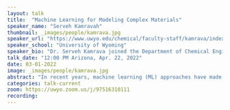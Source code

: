 ```yaml
---
layout: talk
title:  "Machine ​Learning for Modeling Complex Materials"
speaker_name: "Serveh Kamravah" 
thumbnail: _images/people/kamrava.jpg
speaker_url: "https://www.uwyo.edu/chemical/faculty-staff/kamrava/index.html"
speaker_school: "University of Wyoming"
speaker_bio: "Dr. Serveh Kamrava joined the Department of Chemical Engineering at the University of Wyoming as an Assistant Professor in August 2021. She earned her Ph.D. in Chemical Engineering from the University of Southern California in 2020 where her research was focused on Complex Porous Materials Modeling using Machine Learning. She is a member of the Society of Women Engineers (SWE), the American Institute of Chemical Engineers (AIChE), and the American Physical Society (APS). Her research has been published in journals such as Neural Networks, Journal of Membrane Science, Physical Review E, Advances in Water Resources, Transport in Porous Media, and Nature Computational Materials."
talk_date: "12:00 PM Arizona, Apr. 22, 2022"
date: 03-01-2022
image: _images/people/kamrava.jpg
abstract: "In recent years, machine learning (ML) approaches have made it possible to extract and explore intricate patterns from big data. One of the fields that can benefit from the computational advantages that ML offers is materials characterization where we have complex heterogeneous morphology. The morphology of complex systems is one of the determinant elements that control a variety of their properties, such as flow, transport, mechanical and thermal behaviors. Such properties are often estimated using experimental and computational methods, which can be very costly and time-demanding. As such, faster and more automatic methods are required. Machine learning provides an alternative solution to this problem. In my presentation, I will talk about a deep learning model (DL) that can take the 3D morphology of complex materials and estimate their transport properties. Then, I will talk about applying DL for quantifying the accuracy of augmentation methods (used for constructing the large dataset) and identifying the method that can provide the best set of data by minimizing the discrepancy and expanding the variability. I will also discuss the application of deep learning for dynamic data when they change with time for a transport problem on a complex membrane system. I close this particular topic by describing how the governing equations can be used in DL for filling the gap in data and reducing the amount of training data."
categories: talk-current
zoom: https://uwyo.zoom.us/j/97516310111
recording:
---
```

